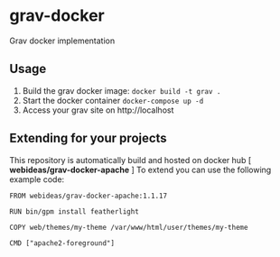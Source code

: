 # grav-docker
Grav docker implementation

## Usage

1. Build the grav docker image: `docker build -t grav .`
2. Start the docker container `docker-compose up -d`
3. Access your grav site on http://localhost

## Extending for your projects

This repository is automatically build and hosted on docker hub [ **webideas/grav-docker-apache** ]
To extend you can use the following example code:

```
FROM webideas/grav-docker-apache:1.1.17

RUN bin/gpm install featherlight

COPY web/themes/my-theme /var/www/html/user/themes/my-theme

CMD ["apache2-foreground"]
```
